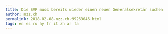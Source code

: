 ```yaml
---
title: Die SVP muss bereits wieder einen neuen Generalsekretär suchen | NZZ
author: nzz.ch
permalink: 2018-02-08-nzz.ch-99263046.html
tags: en es ru hy fr it zh ar fa
---
```


